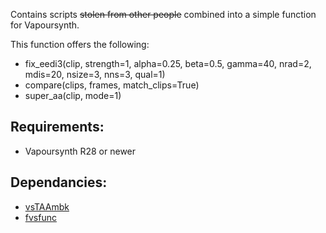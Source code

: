 Contains scripts ~~stolen from other people~~ combined into a simple function for Vapoursynth.

This function offers the following:</br>
- fix_eedi3(clip, strength=1, alpha=0.25, beta=0.5, gamma=40, nrad=2, mdis=20, nsize=3, nns=3, qual=1)</br>
- compare(clips, frames, match_clips=True)</br>
- super_aa(clip, mode=1)</br>

## Requirements:
- Vapoursynth R28 or newer

## Dependancies:
- [vsTAAmbk](https://github.com/HomeOfVapourSynthEvolution/vsTAAmbk)
- [fvsfunc](https://github.com/Irrational-Encoding-Wizardry/fvsfunc)

